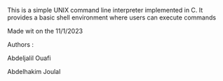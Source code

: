 This is a simple UNIX command line interpreter implemented in C.
It provides a basic shell environment where users can execute commands

Made wit on the 11/1/2023

Authors :

Abdeljalil Ouafi

Abdelhakim Joulal
